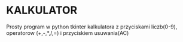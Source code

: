 # KALKULATOR
Prosty program w python tkinter kalkulatora z przyciskami liczb(0-9), operatorow (+,-,*,/,=) i przyciskiem usuwania(AC)
